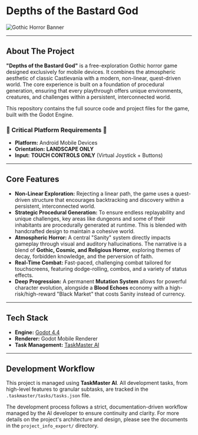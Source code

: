 # Depths of the Bastard God

![Gothic Horror Banner](https://via.placeholder.com/1200x300.png/1a1a1a/c8c8c8?text=Depths+of+the+Bastard+God)

---

## About The Project

**"Depths of the Bastard God"** is a free-exploration Gothic horror game designed exclusively for mobile devices. It combines the atmospheric aesthetic of classic Castlevania with a modern, non-linear, quest-driven world. The core experience is built on a foundation of procedural generation, ensuring that every playthrough offers unique environments, creatures, and challenges within a persistent, interconnected world.

This repository contains the full source code and project files for the game, built with the Godot Engine.

### 🚨 Critical Platform Requirements 🚨
*   **Platform:** Android Mobile Devices
*   **Orientation:** **LANDSCAPE ONLY**
*   **Input:** **TOUCH CONTROLS ONLY** (Virtual Joystick + Buttons)

---

## Core Features

-   **Non-Linear Exploration:** Rejecting a linear path, the game uses a quest-driven structure that encourages backtracking and discovery within a persistent, interconnected world.
-   **Strategic Procedural Generation:** To ensure endless replayability and unique challenges, key areas like dungeons and some of their inhabitants are procedurally generated at runtime. This is blended with handcrafted design to maintain a cohesive world.
-   **Atmospheric Horror:** A central "Sanity" system directly impacts gameplay through visual and auditory hallucinations. The narrative is a blend of **Gothic, Cosmic, and Religious Horror**, exploring themes of decay, forbidden knowledge, and the perversion of faith.
-   **Real-Time Combat:** Fast-paced, challenging combat tailored for touchscreens, featuring dodge-rolling, combos, and a variety of status effects.
-   **Deep Progression:** A permanent **Mutation System** allows for powerful character evolution, alongside a **Blood Echoes** economy with a high-risk/high-reward "Black Market" that costs Sanity instead of currency.

---

## Tech Stack

-   **Engine:** [Godot 4.4](https://godotengine.org/)
-   **Renderer:** Godot Mobile Renderer
-   **Task Management:** [TaskMaster AI](https://github.com/another-ai-developer/task-master-ai)

---

## Development Workflow

This project is managed using **TaskMaster AI**. All development tasks, from high-level features to granular subtasks, are tracked in the `.taskmaster/tasks/tasks.json` file.

The development process follows a strict, documentation-driven workflow managed by the AI developer to ensure continuity and clarity. For more details on the project's architecture and design, please see the documents in the `project_info_export/` directory.
